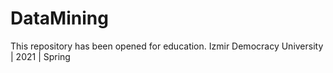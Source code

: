 # DataMining
This repository has been opened for education. Izmir Democracy University | 2021 | Spring
